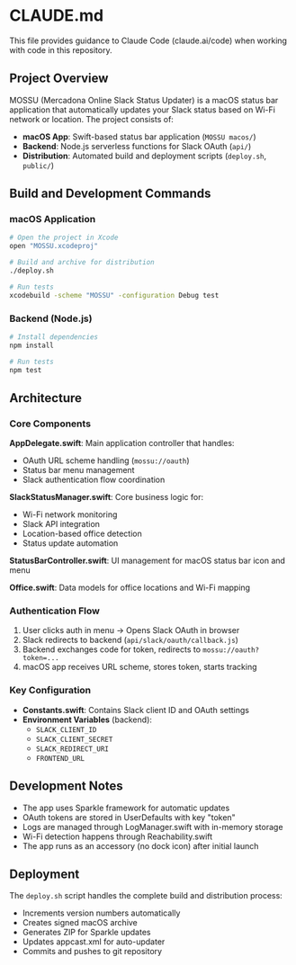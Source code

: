# CLAUDE.md

This file provides guidance to Claude Code (claude.ai/code) when working with code in this repository.

## Project Overview

MOSSU (Mercadona Online Slack Status Updater) is a macOS status bar application that automatically updates your Slack status based on Wi-Fi network or location. The project consists of:

- **macOS App**: Swift-based status bar application (`MOSSU macos/`)
- **Backend**: Node.js serverless functions for Slack OAuth (`api/`)
- **Distribution**: Automated build and deployment scripts (`deploy.sh`, `public/`)

## Build and Development Commands

### macOS Application
```bash
# Open the project in Xcode
open "MOSSU.xcodeproj"

# Build and archive for distribution
./deploy.sh

# Run tests
xcodebuild -scheme "MOSSU" -configuration Debug test
```

### Backend (Node.js)
```bash
# Install dependencies
npm install

# Run tests
npm test
```

## Architecture

### Core Components

**AppDelegate.swift**: Main application controller that handles:
- OAuth URL scheme handling (`mossu://oauth`)
- Status bar menu management
- Slack authentication flow coordination

**SlackStatusManager.swift**: Core business logic for:
- Wi-Fi network monitoring
- Slack API integration
- Location-based office detection
- Status update automation

**StatusBarController.swift**: UI management for macOS status bar icon and menu

**Office.swift**: Data models for office locations and Wi-Fi mapping

### Authentication Flow
1. User clicks auth in menu → Opens Slack OAuth in browser
2. Slack redirects to backend (`api/slack/oauth/callback.js`)
3. Backend exchanges code for token, redirects to `mossu://oauth?token=...`
4. macOS app receives URL scheme, stores token, starts tracking

### Key Configuration
- **Constants.swift**: Contains Slack client ID and OAuth settings
- **Environment Variables** (backend):
  - `SLACK_CLIENT_ID`
  - `SLACK_CLIENT_SECRET` 
  - `SLACK_REDIRECT_URI`
  - `FRONTEND_URL`

## Development Notes

- The app uses Sparkle framework for automatic updates
- OAuth tokens are stored in UserDefaults with key "token"
- Logs are managed through LogManager.swift with in-memory storage
- Wi-Fi detection happens through Reachability.swift
- The app runs as an accessory (no dock icon) after initial launch

## Deployment

The `deploy.sh` script handles the complete build and distribution process:
- Increments version numbers automatically
- Creates signed macOS archive
- Generates ZIP for Sparkle updates
- Updates appcast.xml for auto-updater
- Commits and pushes to git repository